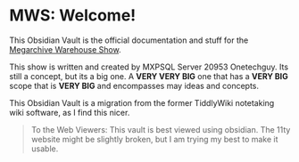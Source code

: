 # MWS: Welcome!

This Obsidian Vault is the official documentation and stuff for the [Megarchive Warehouse Show](Megarchive%20Warehouse%20Show/Megarchive%20Warehouse%20Show.md).

This show is written and created by MXPSQL Server 20953 Onetechguy. Its still a concept, but its a big one. A **VERY VERY BIG** one that has a **VERY BIG** scope that is **VERY BIG** and encompasses may ideas and concepts.

This Obsidian Vault is a migration from the former TiddlyWiki notetaking wiki software, as I find this nicer.

> To the Web Viewers:
> This vault is best viewed using obsidian. The 11ty website might be slightly broken, but I am trying my best to make it usable.